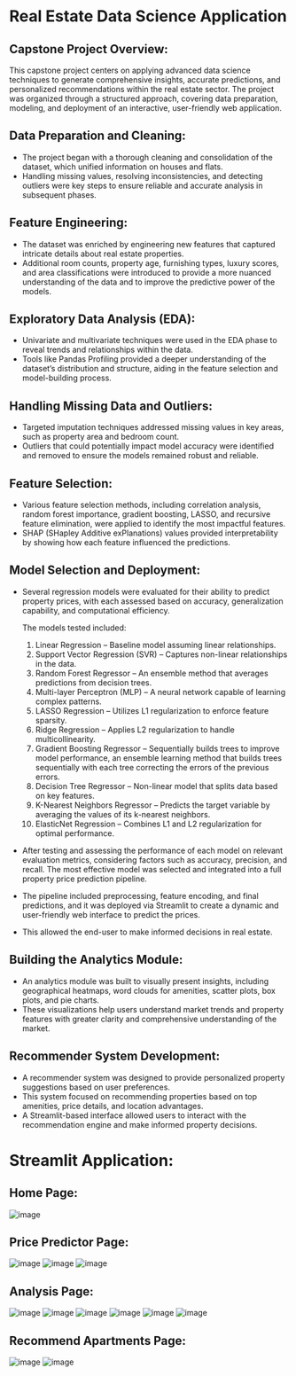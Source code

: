 # Real Estate Data Science Application

## Capstone Project Overview:
This capstone project centers on applying advanced data science techniques to generate comprehensive insights, accurate predictions, and personalized recommendations within the real estate sector. The project was organized through a structured approach, covering data preparation, modeling, and deployment of an interactive, user-friendly web application.

## Data Preparation and Cleaning:
- The project began with a thorough cleaning and consolidation of the dataset, which unified information on houses and flats.
- Handling missing values, resolving inconsistencies, and detecting outliers were key steps to ensure reliable and accurate analysis in subsequent phases.

## Feature Engineering:
- The dataset was enriched by engineering new features that captured intricate details about real estate properties.
- Additional room counts, property age, furnishing types, luxury scores, and area classifications were introduced to provide a more nuanced understanding of the data and to improve the predictive power of the models.

## Exploratory Data Analysis (EDA):
- Univariate and multivariate techniques were used in the EDA phase to reveal trends and relationships within the data.
- Tools like Pandas Profiling provided a deeper understanding of the dataset’s distribution and structure, aiding in the feature selection and model-building process.

## Handling Missing Data and Outliers:
- Targeted imputation techniques addressed missing values in key areas, such as property area and bedroom count.
- Outliers that could potentially impact model accuracy were identified and removed to ensure the models remained robust and reliable.

## Feature Selection:
- Various feature selection methods, including correlation analysis, random forest importance, gradient boosting, LASSO, and recursive feature elimination, were applied to identify the most impactful features.
- SHAP (SHapley Additive exPlanations) values provided interpretability by showing how each feature influenced the predictions.

## Model Selection and Deployment:
- Several regression models were evaluated for their ability to predict property prices, with each assessed based on accuracy, generalization capability, and computational efficiency.
  
  The models tested included:
  1. Linear Regression – Baseline model assuming linear relationships.
  2. Support Vector Regression (SVR) – Captures non-linear relationships in the data.
  3. Random Forest Regressor – An ensemble method that averages predictions from decision trees.
  4. Multi-layer Perceptron (MLP) – A neural network capable of learning complex patterns.
  5. LASSO Regression – Utilizes L1 regularization to enforce feature sparsity.
  6. Ridge Regression – Applies L2 regularization to handle multicollinearity.
  7. Gradient Boosting Regressor – Sequentially builds trees to improve model performance, an ensemble learning method that builds trees sequentially with each tree correcting the errors of the previous errors.
  8. Decision Tree Regressor – Non-linear model that splits data based on key features.
  9. K-Nearest Neighbors Regressor – Predicts the target variable by averaging the values of its k-nearest neighbors.
  10. ElasticNet Regression – Combines L1 and L2 regularization for optimal performance.

- After testing and assessing the performance of each model on relevant evaluation metrics, considering factors such as accuracy, precision, and recall. The most effective model was selected and integrated into a full property price prediction pipeline.
- The pipeline included preprocessing, feature encoding, and final predictions, and it was deployed via Streamlit to create a dynamic and user-friendly web interface to predict the prices.
- This allowed the end-user to make informed decisions in real estate.

## Building the Analytics Module:
- An analytics module was built to visually present insights, including geographical heatmaps, word clouds for amenities, scatter plots, box plots, and pie charts.
- These visualizations help users understand market trends and property features with greater clarity and comprehensive understanding of the market.

## Recommender System Development:
- A recommender system was designed to provide personalized property suggestions based on user preferences.
- This system focused on recommending properties based on top amenities, price details, and location advantages.
- A Streamlit-based interface allowed users to interact with the recommendation engine and make informed property decisions.

# Streamlit Application:

## Home Page:
![image](https://github.com/user-attachments/assets/b47077b2-ed75-441d-845a-8d6f510e8a9b)

## Price Predictor Page:
![image](https://github.com/user-attachments/assets/1a698567-52ab-40a6-9d52-d690b37bd94c)
![image](https://github.com/user-attachments/assets/8c632163-800b-432b-afc7-b64352bd75ac)
![image](https://github.com/user-attachments/assets/a46d2bc3-7dee-4fbf-be8e-043f73d1beba)

## Analysis Page:
![image](https://github.com/user-attachments/assets/b689a978-59cb-4d81-8220-aabae0d177e4)
![image](https://github.com/user-attachments/assets/28073241-b9a9-424e-987a-114bb2e9ca2f)
![image](https://github.com/user-attachments/assets/6c25d15a-5745-49a5-9967-655671aa3523)
![image](https://github.com/user-attachments/assets/c93bc597-9d73-4d96-8bf5-20840d9adbfe)
![image](https://github.com/user-attachments/assets/b3d4d007-d603-4b88-8b93-df2b8a753a3d)
![image](https://github.com/user-attachments/assets/24dcba30-1ce2-4fc5-95fa-39e0ec70cdf7)

## Recommend Apartments Page:
![image](https://github.com/user-attachments/assets/bc07fadc-b931-4a00-94fe-c16b09991cf1)
![image](https://github.com/user-attachments/assets/baba1b50-b4a7-4824-93b8-f47f1ab801d2)
